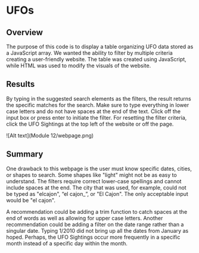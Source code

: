 # UFOs

## Overview
The purpose of this code is to display a table organizing UFO data stored as a JavaScript array. We wanted the ability to filter by multiple criteria creating a user-friendly website. The table was created using JavaScript, while HTML was used to modify the visuals of the website.

## Results
By typing in the suggested search elements as the filters, the result returns the specific matches for the search. Make sure to type everything in lower case letters and do not have spaces at the end of the text. Click off the input box or press enter to initiate the filter. For resetting the filter criteria, click the UFO Sightings at the top left of the website or off the page.

![Alt text](Module 12/webpage.png)

## Summary
One drawback to this webpage is the user must know specific dates, cities, or shapes to search. Some shapes like "light" might not be as easy to understand. The filters require correct lower-case spellings and cannot include spaces at the end. The city that was used, for example, could not be typed as "elcajon", “el cajon_”, or "El Cajon". The only acceptable input would be "el cajon".

A recommendation could be adding a trim function to catch spaces at the end of words as well as allowing for upper case letters. Another recommendation could be adding a filter on the date range rather than a singular date. Typing 1/2010 did not bring up all the dates from January as hoped. Perhaps, the UFO Sightings occur more frequently in a specific month instead of a specific day within the month.

